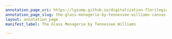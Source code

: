 ```yaml
---
annotation_page_uri: https://lgsump.github.io/digitalization-florilegium/annotations/the-glass-menagerie-by-tennessee-williams-canvas-1-817-575891.json
annotation_page_slug: the-glass-menagerie-by-tennessee-williams-canvas-1-817-575891
layout: annotation_page
manifest_label: The Glass Menagerie by Tennessee Williams

---
```

